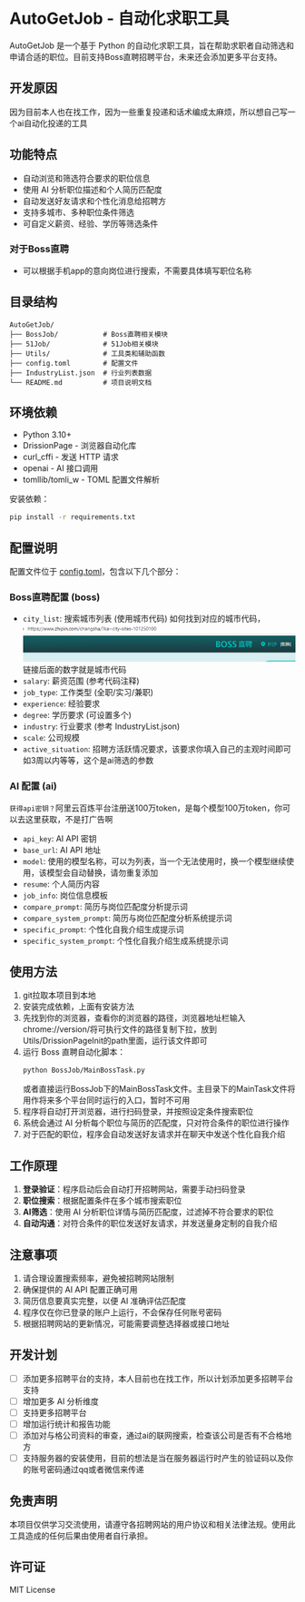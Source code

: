 # AutoGetJob - 自动化求职工具

AutoGetJob 是一个基于 Python 的自动化求职工具，旨在帮助求职者自动筛选和申请合适的职位。目前支持Boss直聘招聘平台，未来还会添加更多平台支持。

## 开发原因

因为目前本人也在找工作，因为一些重复投递和话术编成太麻烦，所以想自己写一个ai自动化投递的工具

## 功能特点

- 自动浏览和筛选符合要求的职位信息
- 使用 AI 分析职位描述和个人简历匹配度
- 自动发送好友请求和个性化消息给招聘方
- 支持多城市、多种职位条件筛选
- 可自定义薪资、经验、学历等筛选条件

### 对于Boss直聘

- 可以根据手机app的意向岗位进行搜索，不需要具体填写职位名称

## 目录结构

```
AutoGetJob/
├── BossJob/           # Boss直聘相关模块
├── 51Job/             # 51Job相关模块
├── Utils/             # 工具类和辅助函数
├── config.toml        # 配置文件
├── IndustryList.json  # 行业列表数据
└── README.md          # 项目说明文档
```

## 环境依赖

- Python 3.10+
- DrissionPage - 浏览器自动化库
- curl_cffi - 发送 HTTP 请求
- openai - AI 接口调用
- tomllib/tomli_w - TOML 配置文件解析

安装依赖：
```bash
pip install -r requirements.txt
```

## 配置说明

配置文件位于 [config.toml](config.toml)，包含以下几个部分：

### Boss直聘配置 (boss)

- `city_list`: 搜索城市列表 (使用城市代码) 如何找到对应的城市代码，![img](public/img/img.png) 链接后面的数字就是城市代码
- `salary`: 薪资范围 (参考代码注释)
- `job_type`: 工作类型 (全职/实习/兼职)
- `experience`: 经验要求
- `degree`: 学历要求 (可设置多个)
- `industry`: 行业要求 (参考 IndustryList.json)
- `scale`: 公司规模
- `active_situation`: 招聘方活跃情况要求，该要求你填入自己的主观时间即可如3周以内等等，这个是ai筛选的参数

### AI 配置 (ai)

`获得api密钥？`阿里云百炼平台注册送100万token，是每个模型100万token，你可以去这里获取，不是打广告啊

- `api_key`: AI API 密钥
- `base_url`: AI API 地址
- `model`: 使用的模型名称，可以为列表，当一个无法使用时，换一个模型继续使用，该模型会自动替换，请勿重复添加
- `resume`: 个人简历内容
- `job_info`: 岗位信息模板
- `compare_prompt`: 简历与岗位匹配度分析提示词
- `compare_system_prompt`: 简历与岗位匹配度分析系统提示词
- `specific_prompt`: 个性化自我介绍生成提示词
- `specific_system_prompt`: 个性化自我介绍生成系统提示词


## 使用方法

1. git拉取本项目到本地
2. 安装完成依赖，上面有安装方法
3. 先找到你的浏览器，查看你的浏览器的路径，浏览器地址栏输入chrome://version/将可执行文件的路径复制下拉，放到Utils/DrissionPageInit的path里面，运行该文件即可
4. 运行 Boss 直聘自动化脚本：
   ```bash
   python BossJob/MainBossTask.py
   ```
   或者直接运行BossJob下的MainBossTask文件。主目录下的MainTask文件将用作将来多个平台同时运行的入口，暂时不可用
5. 程序将自动打开浏览器，进行扫码登录，并按照设定条件搜索职位
6. 系统会通过 AI 分析每个职位与简历的匹配度，只对符合条件的职位进行操作
7. 对于匹配的职位，程序会自动发送好友请求并在聊天中发送个性化自我介绍

## 工作原理

1. **登录验证**：程序启动后会自动打开招聘网站，需要手动扫码登录
2. **职位搜索**：根据配置条件在多个城市搜索职位
3. **AI筛选**：使用 AI 分析职位详情与简历匹配度，过滤掉不符合要求的职位
4. **自动沟通**：对符合条件的职位发送好友请求，并发送量身定制的自我介绍

## 注意事项

1. 请合理设置搜索频率，避免被招聘网站限制
2. 确保提供的 AI API 配置正确可用
3. 简历信息要真实完整，以便 AI 准确评估匹配度
4. 程序仅在你已登录的账户上运行，不会保存任何账号密码
5. 根据招聘网站的更新情况，可能需要调整选择器或接口地址

## 开发计划

- [ ] 添加更多招聘平台的支持，本人目前也在找工作，所以计划添加更多招聘平台支持
- [ ] 增加更多 AI 分析维度
- [ ] 支持更多招聘平台
- [ ] 增加运行统计和报告功能
- [ ] 添加对与格公司资料的审查，通过ai的联网搜索，检查该公司是否有不合格地方
- [ ] 支持服务器的安装使用，目前的想法是当在服务器运行时产生的验证码以及你的账号密码通过qq或者微信来传递

## 免责声明

本项目仅供学习交流使用，请遵守各招聘网站的用户协议和相关法律法规。使用此工具造成的任何后果由使用者自行承担。

## 许可证

MIT License